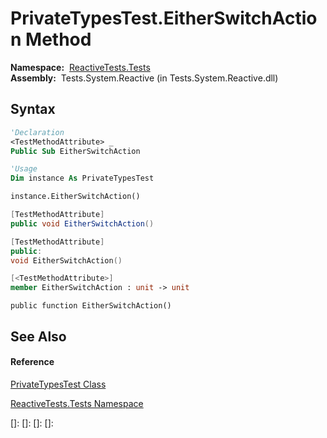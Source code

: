 # PrivateTypesTest.EitherSwitchAction Method

**Namespace:**  [ReactiveTests.Tests](ReactiveTests.Tests\ReactiveTests.Tests.md)  
**Assembly:**  Tests.System.Reactive (in Tests.System.Reactive.dll)

## Syntax

```vb
'Declaration
<TestMethodAttribute> _
Public Sub EitherSwitchAction
```

```vb
'Usage
Dim instance As PrivateTypesTest

instance.EitherSwitchAction()
```

```csharp
[TestMethodAttribute]
public void EitherSwitchAction()
```

```c++
[TestMethodAttribute]
public:
void EitherSwitchAction()
```

```fsharp
[<TestMethodAttribute>]
member EitherSwitchAction : unit -> unit 
```

```jscript
public function EitherSwitchAction()
```

## See Also

#### Reference

[PrivateTypesTest Class](PrivateTypesTest\PrivateTypesTest.md)

[ReactiveTests.Tests Namespace](ReactiveTests.Tests\ReactiveTests.Tests.md)

[]: 
[]: 
[]: 
[]: 